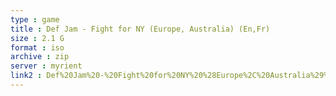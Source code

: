 ```yaml
---
type : game
title : Def Jam - Fight for NY (Europe, Australia) (En,Fr)
size : 2.1 G
format : iso
archive : zip
server : myrient
link2 : Def%20Jam%20-%20Fight%20for%20NY%20%28Europe%2C%20Australia%29%20%28En%2CFr%29
---
```

